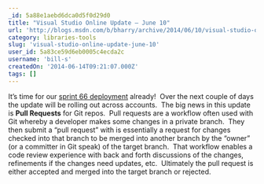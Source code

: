 ```yaml
---
_id: 5a88e1aebd6dca0d5f0d29d0
title: "Visual Studio Online Update – June 10"
url: 'http://blogs.msdn.com/b/bharry/archive/2014/06/10/visual-studio-online-update-june-10.aspx'
category: libraries-tools
slug: 'visual-studio-online-update-june-10'
user_id: 5a83ce59d6eb0005c4ecda2c
username: 'bill-s'
createdOn: '2014-06-14T09:21:07.000Z'
tags: []
---
```


It’s time for our <a href="http://www.visualstudio.com/news/2014-jun-10-vso">sprint 66 deployment</a> already!  Over the next couple of days the update will be rolling out across accounts.  The big news in this update is <strong>Pull Requests</strong> for Git repos.  Pull requests are a workflow often used with Git whereby a developer makes some changes in a private branch.  They then submit a “pull request” with is essentially a request for changes checked into that branch to be merged into another branch by the “owner” (or a committer in Git speak) of the target branch.  That workflow enables a code review experience with back and forth discussions of the changes, refinements if the changes need updates, etc.  Ultimately the pull request is either accepted and merged into the target branch or rejected.
